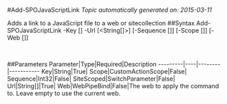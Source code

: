 #Add-SPOJavaScriptLink
*Topic automatically generated on: 2015-03-11*

Adds a link to a JavaScript file to a web or sitecollection
##Syntax
    Add-SPOJavaScriptLink -Key [<String>] -Url [<String[]>] [-Sequence [<Int32>]] [-Scope [<CustomActionScope>]] [-Web [<WebPipeBind>]]

&nbsp;

##Parameters
Parameter|Type|Required|Description
---------|----|--------|-----------
Key|String|True|
Scope|CustomActionScope|False|
Sequence|Int32|False|
SiteScoped|SwitchParameter|False|
Url|String[]|True|
Web|WebPipeBind|False|The web to apply the command to. Leave empty to use the current web.

